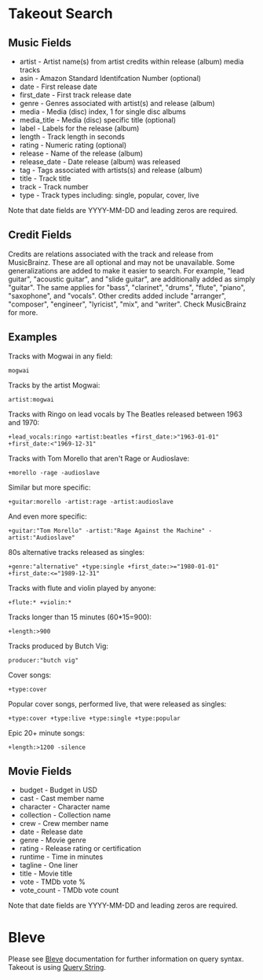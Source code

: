 # Takeout Search

## Music Fields

* artist - Artist name(s) from artist credits within release (album) media tracks
* asin - Amazon Standard Identifcation Number (optional)
* date - First release date
* first_date - First track release date
* genre - Genres associated with artist(s) and release (album)
* media - Media (disc) index, 1 for single disc albums
* media_title - Media (disc) specific title (optional)
* label - Labels for the release (album)
* length - Track length in seconds
* rating - Numeric rating (optional)
* release - Name of the release (album)
* release_date - Date release (album) was released
* tag - Tags associated with artists(s) and release (album)
* title - Track title
* track - Track number
* type - Track types including: single, popular, cover, live

Note that date fields are YYYY-MM-DD and leading zeros are required.

## Credit Fields

Credits are relations associated with the track and release from
MusicBrainz. These are all optional and may not be unavailable. Some
generalizations are added to make it easier to search. For example, "lead
guitar", "acoustic guitar", and "slide guitar", are additionally added as
simply "guitar". The same applies for "bass", "clarinet", "drums", "flute",
"piano", "saxophone", and "vocals".  Other credits added include "arranger",
"composer", "engineer", "lyricist", "mix", and "writer". Check MusicBrainz for
more.

## Examples

Tracks with Mogwai in any field:

	mogwai

Tracks by the artist Mogwai:

	artist:mogwai

Tracks with Ringo on lead vocals by The Beatles released between 1963 and 1970:

    +lead_vocals:ringo +artist:beatles +first_date:>"1963-01-01" +first_date:<"1969-12-31"

Tracks with Tom Morello that aren't Rage or Audioslave:

	+morello -rage -audioslave

Similar but more specific:

	+guitar:morello -artist:rage -artist:audioslave

And even more specific:

	+guitar:"Tom Morello" -artist:"Rage Against the Machine" -artist:"Audioslave"

80s alternative tracks released as singles:

	+genre:"alternative" +type:single +first_date:>="1980-01-01" +first_date:<="1989-12-31"

Tracks with flute and violin played by anyone:

	+flute:* +violin:*

Tracks longer than 15 minutes (60*15=900):

	+length:>900

Tracks produced by Butch Vig:

	producer:"butch vig"

Cover songs:

	+type:cover

Popular cover songs, performed live, that were released as singles:

	+type:cover +type:live +type:single +type:popular

Epic 20+ minute songs:

	+length:>1200 -silence

## Movie Fields

* budget - Budget in USD
* cast - Cast member name
* character - Character name
* collection - Collection name
* crew - Crew member name
* date - Release date
* genre - Movie genre
* rating - Release rating or certification
* runtime - Time in minutes
* tagline - One liner
* title - Movie title
* vote - TMDb vote %
* vote_count - TMDb vote count

Note that date fields are YYYY-MM-DD and leading zeros are required.

# Bleve

Please see [Bleve](https://blevesearch.com/) documentation for further information on query syntax. Takeout
is using [Query String](https://blevesearch.com/docs/Query-String-Query/).
